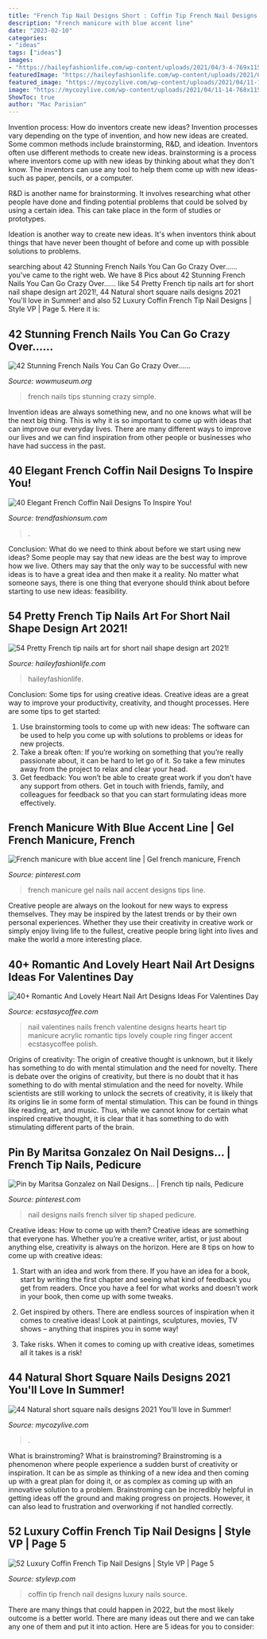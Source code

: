 ```yaml
---
title: "French Tip Nail Designs Short : Coffin Tip French Nail Designs Luxury Nails Source"
description: "French manicure with blue accent line"
date: "2023-02-10"
categories:
- "ideas"
tags: ["ideas"]
images:
- "https://haileyfashionlife.com/wp-content/uploads/2021/04/3-4-769x1154.jpg"
featuredImage: "https://haileyfashionlife.com/wp-content/uploads/2021/04/3-4-769x1154.jpg"
featured_image: "https://mycozylive.com/wp-content/uploads/2021/04/11-14-768x1152.jpg"
image: "https://mycozylive.com/wp-content/uploads/2021/04/11-14-768x1152.jpg"
ShowToc: true
author: "Mac Parisian"
---
```



Invention process: How do inventors create new ideas?
Invention processes vary depending on the type of invention, and how new ideas are created. Some common methods include brainstorming, R&D, and ideation. Inventors often use different methods to create new ideas.
 brainstorming is a process where inventors come up with new ideas by thinking about what they don't know. The inventors can use any tool to help them come up with new ideas- such as paper, pencils, or a computer.

R&D is another name for brainstorming. It involves researching what other people have done and finding potential problems that could be solved by using a certain idea. This can take place in the form of studies or prototypes.

Ideation is another way to create new ideas. It's when inventors think about things that have never been thought of before and come up with possible solutions to problems.

	

		
searching about 42 Stunning French Nails You Can Go Crazy Over...... you've came to the right web. We have 8 Pics about 42 Stunning French Nails You Can Go Crazy Over...... like 54 Pretty French tip nails art for short nail shape design art 2021!, 44 Natural short square nails designs 2021 You&#039;ll love in Summer! and also 52 Luxury Coffin French Tip Nail Designs | Style VP | Page 5. Here it is:
		
    
## 42 Stunning French Nails You Can Go Crazy Over......

<img loading=lazy src="https://www.wowmuseum.org/wp-content/uploads/2015/10/21.jpg" onerror="this.onerror=null;this.src='https://tse1.mm.bing.net/th?id=OIP.i1smR7Lv8GOPJeKK_R_2LwHaJ4&amp;pid=15.1';" alt="42 Stunning French Nails You Can Go Crazy Over......">

_Source: wowmuseum.org_

>french nails tips stunning crazy simple. 

	

Invention ideas are always something new, and no one knows what will be the next big thing. This is why it is so important to come up with ideas that can improve our everyday lives. There are many different ways to improve our lives and we can find inspiration from other people or businesses who have had success in the past.

    
## 40 Elegant French Coffin Nail Designs To Inspire You!

<img loading=lazy src="https://trendfashionsum.com/wp-content/uploads/2021/05/36-6.jpg" onerror="this.onerror=null;this.src='https://tse4.mm.bing.net/th?id=OIP.VnmULlfa4N75b9QVjgo1GgHaLH&amp;pid=15.1';" alt="40 Elegant French Coffin Nail Designs To Inspire You!">

_Source: trendfashionsum.com_

>. 

	

Conclusion: What do we need to think about before we start using new ideas?
Some people may say that new ideas are the best way to improve how we live. Others may say that the only way to be successful with new ideas is to have a great idea and then make it a reality. No matter what someone says, there is one thing that everyone should think about before starting to use new ideas: feasibility.

    
## 54 Pretty French Tip Nails Art For Short Nail Shape Design Art 2021!

<img loading=lazy src="https://haileyfashionlife.com/wp-content/uploads/2021/04/3-4-769x1154.jpg" onerror="this.onerror=null;this.src='https://tse3.mm.bing.net/th?id=OIP.NuEnDINMC7fF5EKxrNJ5iAHaLH&amp;pid=15.1';" alt="54 Pretty French tip nails art for short nail shape design art 2021!">

_Source: haileyfashionlife.com_

>haileyfashionlife. 

	

Conclusion: Some tips for using creative ideas.
Creative ideas are a great way to improve your productivity, creativity, and thought processes. Here are some tips to get started: 
1. Use brainstorming tools to come up with new ideas: The software can be used to help you come up with solutions to problems or ideas for new projects. 
2. Take a break often: If you’re working on something that you’re really passionate about, it can be hard to let go of it. So take a few minutes away from the project to relax and clear your head. 
3. Get feedback: You won’t be able to create great work if you don’t have any support from others. Get in touch with friends, family, and colleagues for feedback so that you can start formulating ideas more effectively.

    
## French Manicure With Blue Accent Line | Gel French Manicure, French

<img loading=lazy src="https://i.pinimg.com/736x/58/8a/63/588a637bba2f57802070acc8e8d40c0c--french-manicures-french-manicure-with-blue.jpg" onerror="this.onerror=null;this.src='https://tse4.mm.bing.net/th?id=OIP.mJYlSSNkCIG6t8I1pPSN3QHaJ3&amp;pid=15.1';" alt="French manicure with blue accent line | Gel french manicure, French">

_Source: pinterest.com_

>french manicure gel nails nail accent designs tips line. 

	

Creative people are always on the lookout for new ways to express themselves. They may be inspired by the latest trends or by their own personal experiences. Whether they use their creativity in creative work or simply enjoy living life to the fullest, creative people bring light into lives and make the world a more interesting place.

    
## 40+ Romantic And Lovely Heart Nail Art Designs Ideas For Valentines Day

<img loading=lazy src="https://i0.wp.com/www.ecstasycoffee.com/wp-content/uploads/2016/12/French-Tips-Nail-Design-Accented-With-Red-Hearts.jpg?resize=600%2C600" onerror="this.onerror=null;this.src='https://tse2.mm.bing.net/th?id=OIP.5F8cybx_5yDSYLZuv0gYAQHaHa&amp;pid=15.1';" alt="40+ Romantic And Lovely Heart Nail Art Designs Ideas For Valentines Day">

_Source: ecstasycoffee.com_

>nail valentines nails french valentine designs hearts heart tip manicure acrylic romantic tips lovely couple ring finger accent ecstasycoffee polish. 

	

Origins of creativity: The origin of creative thought is unknown, but it likely has something to do with mental stimulation and the need for novelty.
There is debate over the origins of creativity, but there is no doubt that it has something to do with mental stimulation and the need for novelty. While scientists are still working to unlock the secrets of creativity, it is likely that its origins lie in some form of mental stimulation. This can be found in things like reading, art, and music. Thus, while we cannot know for certain what inspired creative thought, it is clear that it has something to do with stimulating different parts of the brain.

    
## Pin By Maritsa Gonzalez On Nail Designs... | French Tip Nails, Pedicure

<img loading=lazy src="https://i.pinimg.com/736x/dc/e8/53/dce8539db8fffe910d1b91416e86b6f8--pretty-nail-designs-fabulous-nails.jpg" onerror="this.onerror=null;this.src='https://tse4.mm.bing.net/th?id=OIP.8HfLGgQIperuG7_yiBIu9gAAAA&amp;pid=15.1';" alt="Pin by Maritsa Gonzalez on Nail Designs... | French tip nails, Pedicure">

_Source: pinterest.com_

>nail designs nails french silver tip shaped pedicure. 

	

Creative ideas: How to come up with them?
Creative ideas are something that everyone has. Whether you’re a creative writer, artist, or just about anything else, creativity is always on the horizon. Here are 8 tips on how to come up with creative ideas:
1. Start with an idea and work from there. If you have an idea for a book, start by writing the first chapter and seeing what kind of feedback you get from readers. Once you have a feel for what works and doesn’t work in your book, then come up with some tweaks.

2. Get inspired by others. There are endless sources of inspiration when it comes to creative ideas! Look at paintings, sculptures, movies, TV shows – anything that inspires you in some way!

3. Take risks. When it comes to coming up with creative ideas, sometimes all it takes is a risk!

    
## 44 Natural Short Square Nails Designs 2021 You&#039;ll Love In Summer!

<img loading=lazy src="https://mycozylive.com/wp-content/uploads/2021/04/11-14-768x1152.jpg" onerror="this.onerror=null;this.src='https://tse4.mm.bing.net/th?id=OIP.fhLqOh9BUjRYxLmbGevOwAHaLH&amp;pid=15.1';" alt="44 Natural short square nails designs 2021 You&#039;ll love in Summer!">

_Source: mycozylive.com_

>. 

	

What is brainstroming?
What is brainstroming? Brainstroming is a phenomenon where people experience a sudden burst of creativity or inspiration. It can be as simple as thinking of a new idea and then coming up with a great plan for doing it, or as complex as coming up with an innovative solution to a problem. Brainstroming can be incredibly helpful in getting ideas off the ground and making progress on projects. However, it can also lead to frustration and overworking if not handled correctly.

    
## 52 Luxury Coffin French Tip Nail Designs | Style VP | Page 5

<img loading=lazy src="http://www.stylevp.com/wp-content/uploads/2019/04/5-coffin-nails-french-tip.jpg" onerror="this.onerror=null;this.src='https://tse2.mm.bing.net/th?id=OIP.Z2ewK5qB4NqJA9u6TGbM7QHaLK&amp;pid=15.1';" alt="52 Luxury Coffin French Tip Nail Designs | Style VP | Page 5">

_Source: stylevp.com_

>coffin tip french nail designs luxury nails source. 

	

There are many things that could happen in 2022, but the most likely outcome is a better world. There are many ideas out there and we can take any one of them and put it into action. Here are 5 ideas for you to consider: 

